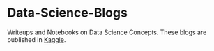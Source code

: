 # Data-Science-Blogs
Writeups and Notebooks on Data Science Concepts.
These blogs are published in [Kaggle](https://www.kaggle.com/pranalibose/discussion?sortBy=mostVotes&group=topics&page=1&pageSize=20).

